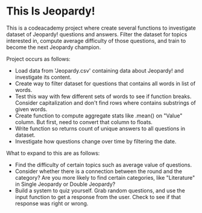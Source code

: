 # This Is Jeopardy!

This is a codeacademy project where create several functions to investigate dataset of Jeopardy! questions and answers.  Filter the dataset for topics interested in, compute average difficulty of those questions, and train to become the next Jeopardy champion.

Project occurs as follows:
- Load data from 'Jeopardy.csv' containing data about Jeopardy! and investigate its content.
- Create way to filter dataset for questions that contains all words in list of words.  
- Test this way with few different sets of words to see if function breaks.  Consider capitalization and don't find rows where contains substrings of given words.
- Create function to compute aggregate stats like .mean() on "Value" column.  But first, need to convert that column to floats.  
- Write function so returns count of unique answers to all questions in dataset.
- Investigate how questions change over time by filtering the date.  

What to expand to this are as follows:
- Find the difficulty of certain topics such as average value of questions.
- Consider whether there is a connection between the round and the category?  Are you more likely to find certain categories, like "Literature" in Single Jeopardy or Double Jeopardy?
- Build a system to quiz yourself. Grab random questions, and use the input function to get a response from the user. Check to see if that response was right or wrong. 
